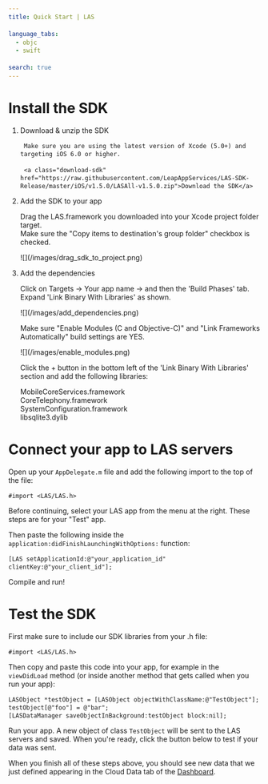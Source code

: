 ```yaml
---
title: Quick Start | LAS

language_tabs:
  - objc
  - swift

search: true
---
```


# Install the SDK

1. Download & unzip the SDK

		Make sure you are using the latest version of Xcode (5.0+) and targeting iOS 6.0 or higher.

		<a class="download-sdk" href="https://raw.githubusercontent.com/LeapAppServices/LAS-SDK-Release/master/iOS/v1.5.0/LASAll-v1.5.0.zip">Download the SDK</a>

2. Add the SDK to your app

	Drag the LAS.framework you downloaded into your Xcode project folder target.</br>
	Make sure the "Copy items to destination's group folder" checkbox is checked.
	
	<p class="image-wrapper">
	![](/images/drag_sdk_to_project.png)

3. Add the dependencies

	Click on Targets → Your app name → and then the 'Build Phases' tab.</br>
	Expand 'Link Binary With Libraries' as shown.
	
	<p class="image-wrapper">
	![](/images/add_dependencies.png)
	
    Make sure "Enable Modules (C and Objective-C)" and "Link Frameworks Automatically" build settings are YES.
    
    <p class="image-wrapper">
    ![](/images/enable_modules.png)
    
	Click the + button in the bottom left of the 'Link Binary With Libraries' section and add the following libraries:
	
	MobileCoreServices.framework</br>
	CoreTelephony.framework</br>
	SystemConfiguration.framework</br>
	libsqlite3.dylib</br>

# Connect your app to LAS servers

Open up your `AppDelegate.m` file and add the following import to the top of the file:

```objc
#import <LAS/LAS.h>
```

Before continuing, select your LAS app from the menu at the right. These steps are for your "Test" app.

Then paste the following inside the `application:didFinishLaunchingWithOptions:` function:

```objc
[LAS setApplicationId:@"your_application_id" clientKey:@"your_client_id"];
```

Compile and run!


# Test the SDK

First make sure to include our SDK libraries from your .h file:

```objc
#import <LAS/LAS.h>
```

Then copy and paste this code into your app, for example in the `viewDidLoad` method (or inside another method that gets called when you run your app):

```objc
LASObject *testObject = [LASObject objectWithClassName:@"TestObject"];
testObject[@"foo"] = @"bar";
[LASDataManager saveObjectInBackground:testObject block:nil];
```

Run your app. A new object of class `TestObject` will be sent to the LAS servers and saved. When you're ready, click the button below to test if your data was sent.

When you finish all of these steps above, you should see new data that we just defined appearing in the Cloud Data tab of the [Dashboard](/dashboard).
